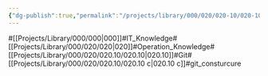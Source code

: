 ```yaml
---
{"dg-publish":true,"permalink":"/projects/library/000/020/020-10/020-10-c/","noteIcon":"0","created":"2024-02-23T13:26:25.315+09:00","updated":"2024-04-11T00:11:45.380+09:00"}
---
```


#[[Projects/Library/000/000\|000]]#IT_Knowledge#[[Projects/Library/000/020/020\|020]]#Operation_Knowledge#[[Projects/Library/000/020/020.10/020.10\|020.10]]#Git#[[Projects/Library/000/020/020.10/020.10 c\|020.10 c]]#git_consturcure




